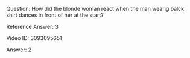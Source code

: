 Question: How did the blonde woman react when the man wearig balck shirt dances in front of her at the start?

Reference Answer: 3

Video ID: 3093095651

Answer: 2

